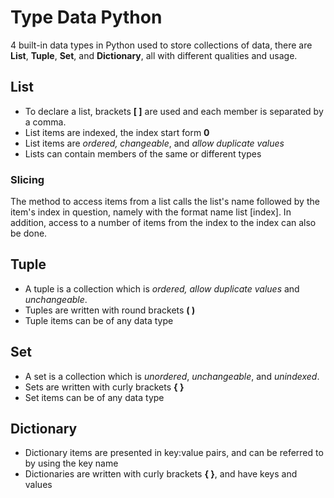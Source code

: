 # Type Data Python
4 built-in data types in Python used to store collections of data, there are **List**, **Tuple**, **Set**, and **Dictionary**, all with different qualities and usage.

## **List**
- To declare a list, brackets **[ ]** are used and each member is separated by a comma.
- List items are indexed, the index start form **0**
- List items are *ordered, changeable*, and *allow duplicate values*
- Lists can contain members of the same or different types

### **Slicing**
The method to access items from a list calls the list's name followed by the item's index in question, namely with the format name list [index]. In addition, access to a number of items from the index to the index can also be done.

## **Tuple**
- A tuple is a collection which is *ordered, allow duplicate values* and *unchangeable*.
- Tuples are written with round brackets **( )**
- Tuple items can be of any data type

## **Set**
- A set is a collection which is *unordered*, *unchangeable*, and *unindexed*.
- Sets are written with curly brackets **{ }**
- Set items can be of any data type

## **Dictionary**
- Dictionary items are presented in key:value pairs, and can be referred to by using the key name
- Dictionaries are written with curly brackets **{ }**, and have keys and values
